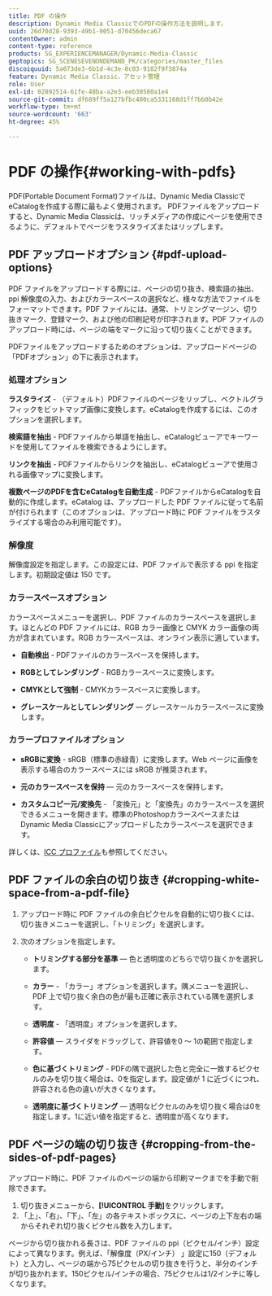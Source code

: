 ```yaml
---
title: PDF の操作
description: Dynamic Media ClassicでのPDFの操作方法を説明します。
uuid: 26d70d28-9393-49b1-9051-d70456deca67
contentOwner: admin
content-type: reference
products: SG_EXPERIENCEMANAGER/Dynamic-Media-Classic
geptopics: SG_SCENESEVENONDEMAND_PK/categories/master_files
discoiquuid: 5a073de3-6b1d-4c3e-8c03-9182f9f3874a
feature: Dynamic Media Classic，アセット管理
role: User
exl-id: 02892514-61fe-48ba-a2e3-eeb30580a1e4
source-git-commit: df689ff5a127bfbc400ca5331168d1ff7bb0b42e
workflow-type: tm+mt
source-wordcount: '663'
ht-degree: 45%

---
```


# PDF の操作{#working-with-pdfs}

PDF(Portable Document Format)ファイルは、Dynamic Media ClassicでeCatalogを作成する際に最もよく使用されます。 PDFファイルをアップロードすると、Dynamic Media Classicは、リッチメディアの作成にページを使用できるように、デフォルトでページをラスタライズまたはリップします。

## PDF アップロードオプション {#pdf-upload-options}

PDF ファイルをアップロードする際には、ページの切り抜き、検索語の抽出、ppi 解像度の入力、およびカラースペースの選択など、様々な方法でファイルをフォーマットできます。PDF ファイルには、通常、トリミングマージン、切り抜きマーク、登録マーク、および他の印刷記号が印字されます。PDF ファイルのアップロード時には、ページの端をマークに沿って切り抜くことができます。

PDFファイルをアップロードするためのオプションは、アップロードページの「PDFオプション」の下に表示されます。

### 処理オプション

**ラスタライズ**  - （デフォルト）PDFファイルのページをリップし、ベクトルグラフィックをビットマップ画像に変換します。eCatalogを作成するには、このオプションを選択します。

**検索語を抽出**  - PDFファイルから単語を抽出し、eCatalogビューアでキーワードを使用してファイルを検索できるようにします。

**リンクを抽出**  - PDFファイルからリンクを抽出し、eCatalogビューアで使用される画像マップに変換します。

**複数ページのPDFを含むeCatalogを自動生成**  - PDFファイルからeCatalogを自動的に作成します。eCatalog は、アップロードした PDF ファイルに従って名前が付けられます（このオプションは、アップロード時に PDF ファイルをラスタライズする場合のみ利用可能です）。

### 解像度

解像度設定を指定します。この設定には、PDF ファイルで表示する ppi を指定します。初期設定値は 150 です。

### カラースペースオプション

カラースペースメニューを選択し、PDF ファイルのカラースペースを選択します。ほとんどの PDF ファイルには、RGB カラー画像と CMYK カラー画像の両方が含まれています。RGB カラースペースは、オンライン表示に適しています。

* **自動検出**  - PDFファイルのカラースペースを保持します。

* **RGBとしてレンダリング**  - RGBカラースペースに変換します。

* **CMYKとして強制**  - CMYKカラースペースに変換します。

* **グレースケールとしてレンダリング**  — グレースケールカラースペースに変換します。

### カラープロファイルオプション

* **sRGBに変換**  - sRGB（標準の赤緑青）に変換します。Web ページに画像を表示する場合のカラースペースには sRGB が推奨されます。

* **元のカラースペースを保持**  — 元のカラースペースを保持します。

* **カスタムコピー元/変換先**  - 「変換元」と「変換先」のカラースペースを選択できるメニューを開きます。標準のPhotoshopカラースペースまたはDynamic Media Classicにアップロードしたカラースペースを選択できます。

詳しくは、[ICC プロファイル](/help/icc-profiles.md#icc_profiles)も参照してください。

## PDF ファイルの余白の切り抜き {#cropping-white-space-from-a-pdf-file}

1. アップロード時に PDF ファイルの余白ピクセルを自動的に切り抜くには、切り抜きメニューを選択し、「トリミング」を選択します。
1. 次のオプションを指定します。

   * **トリミングする部分を基準**  — 色と透明度のどちらで切り抜くかを選択します。

   * **カラー**  - 「カラー」オプションを選択します。隅メニューを選択し、PDF 上で切り抜く余白の色が最も正確に表示されている隅を選択します。

   * **透明度**  - 「透明度」オプションを選択します。

   * **許容値**  — スライダをドラッグして、許容値を0 ～ 1の範囲で指定します。

   * **色に基づくトリミング**  - PDFの隅で選択した色と完全に一致するピクセルのみを切り抜く場合は、0を指定します。設定値が 1 に近づくにつれ、許容される色の違いが大きくなります。

   * **透明度に基づくトリミング**  — 透明なピクセルのみを切り抜く場合は0を指定します。1に近い値を指定すると、透明度が高くなります。

## PDF ページの端の切り抜き {#cropping-from-the-sides-of-pdf-pages}

アップロード時に、PDF ファイルのページの端から印刷マークまでを手動で削除できます。

1. 切り抜きメニューから、**[!UICONTROL 手動]**&#x200B;をクリックします。
1. 「上」、「右」、「下」、「左」の各テキストボックスに、ページの上下左右の端からそれぞれ切り抜くピクセル数を入力します。

ページから切り抜かれる長さは、PDF ファイルの ppi（ピクセル/インチ）設定によって異なります。例えば、「解像度（PX/インチ） 」設定に150（デフォルト）と入力し、ページの端から75ピクセルの切り抜きを行うと、半分のインチが切り抜かれます。150ピクセル/インチの場合、75ピクセルは1/2インチに等しくなります。

